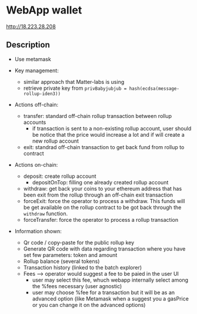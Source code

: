 # WebApp wallet

http://18.223.28.208


## Description
- Use metamask
- Key management: 
  - similar approach that Matter-labs is using
  - retrieve private key from `privBabyjubjub = hash(ecdsa(message-rollup-iden3))`

- Actions off-chain:
  - transfer: standard off-chain rollup transaction between rollup accounts
      - if transaction is sent to a non-existing rollup account, user should be notice that the price would increase a lot and if will create a new rollup account
  - exit: standrad off-chain transaction to get back fund from rollup to contract

- Actions on-chain:
  - deposit: create rollup account
      - depositOnTop: filling one already created rollup account
  - withdraw: get back your coins to your ethereum address that has been exit from the rollup through an off-chain exit transaction
  - forceExit: force the operator to process a withdraw. This funds will be get available on the rollup contract to be got back through the `withdraw` function.
  - forceTransfer: force the operator to process a rollup transaction

- Information shown:
  - Qr code / copy-paste for the public rollup key
  - Generate QR code with data regarding transaction where you have set few parameters: token and amount
  - Rollup balance (several tokens)
  - Transaction history (linked to the batch explorer)
  - Fees --> operator would suggest a fee to be paied in the user UI
    - user may select this fee, whuch webapp internally select among the %fees necessary (user agnostic) 
    - user may choose %fee for a transaction but it will be as an advanced option (like Metamask when a suggest you a gasPrice or you can change it on the advanced options)



